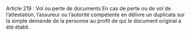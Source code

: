 Article 219 : Vol ou perte de documents
En cas de perte ou de vol de l’attestation, l’assureur ou l’autorité compétente en délivre un duplicata sur la simple demande de la personne au profit de qui le document original a été établi.